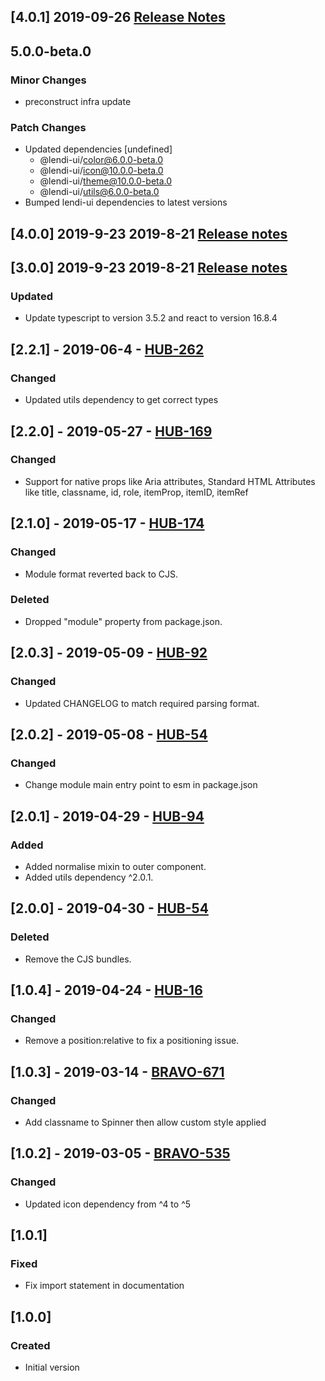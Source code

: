 ## [4.0.1] 2019-09-26 [Release Notes](https://creditandfinance.atlassian.net/wiki/spaces/HUB/pages/803930391/Upcoming+Major+Changes)

## 5.0.0-beta.0

### Minor Changes

- preconstruct infra update

### Patch Changes

- Updated dependencies [undefined]
  - @lendi-ui/color@6.0.0-beta.0
  - @lendi-ui/icon@10.0.0-beta.0
  - @lendi-ui/theme@10.0.0-beta.0
  - @lendi-ui/utils@6.0.0-beta.0
- Bumped lendi-ui dependencies to latest versions

## [4.0.0] 2019-9-23 2019-8-21 [Release notes](https://creditandfinance.atlassian.net/wiki/spaces/HUB/pages/803930391/Upcoming+Major+Changes)

## [3.0.0] 2019-9-23 2019-8-21 [Release notes](https://creditandfinance.atlassian.net/wiki/spaces/HUB/pages/803930391/Upcoming+Major+Changes)

### Updated

- Update typescript to version 3.5.2 and react to version 16.8.4

## [2.2.1] - 2019-06-4 - [HUB-262](https://creditandfinance.atlassian.net/browse/HUB-262)

### Changed

- Updated utils dependency to get correct types

## [2.2.0] - 2019-05-27 - [HUB-169](https://creditandfinance.atlassian.net/browse/HUB-169)

### Changed

- Support for native props like Aria attributes, Standard HTML Attributes like title, classname, id, role, itemProp, itemID, itemRef

## [2.1.0] - 2019-05-17 - [HUB-174](https://creditandfinance.atlassian.net/browse/HUB-174)

### Changed

- Module format reverted back to CJS.

### Deleted

- Dropped "module" property from package.json.

## [2.0.3] - 2019-05-09 - [HUB-92](https://creditandfinance.atlassian.net/browse/HUB-92)

### Changed

- Updated CHANGELOG to match required parsing format.

## [2.0.2] - 2019-05-08 - [HUB-54](https://creditandfinance.atlassian.net/browse/HUB-54)

### Changed

- Change module main entry point to esm in package.json

## [2.0.1] - 2019-04-29 - [HUB-94](http://creditandfinance.atlassian.net/browse/HUB-95)

### Added

- Added normalise mixin to outer component.
- Added utils dependency ^2.0.1.

## [2.0.0] - 2019-04-30 - [HUB-54](https://creditandfinance.atlassian.net/browse/HUB-54)

### Deleted

- Remove the CJS bundles.

## [1.0.4] - 2019-04-24 - [HUB-16](https://creditandfinance.atlassian.net/browse/HUB-16)

### Changed

- Remove a position:relative to fix a positioning issue.

## [1.0.3] - 2019-03-14 - [BRAVO-671](https://creditandfinance.atlassian.net/browse/BRAVO-671)

### Changed

- Add classname to Spinner then allow custom style applied

## [1.0.2] - 2019-03-05 - [BRAVO-535](https://creditandfinance.atlassian.net/browse/BRAVO-535)

### Changed

- Updated icon dependency from ^4 to ^5

## [1.0.1]

### Fixed

- Fix import statement in documentation

## [1.0.0]

### Created

- Initial version
